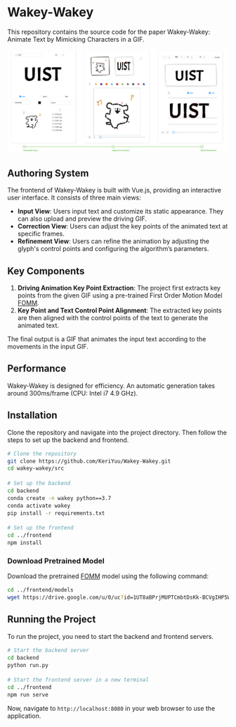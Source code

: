 # Wakey-Wakey
This repository contains the source code for the paper Wakey-Wakey: Animate Text by Mimicking Characters in a GIF.

![Interface](assets/interface.png)

## Authoring System

The frontend of Wakey-Wakey is built with Vue.js, providing an interactive user interface. It consists of three main views:

- **Input View**: Users input text and customize its static appearance. They can also upload and preview the driving GIF.
- **Correction View**: Users can adjust the key points of the animated text at specific frames.
- **Refinement View**: Users can refine the animation by adjusting the glyph's control points and configuring the algorithm’s parameters.

## Key Components

1. **Driving Animation Key Point Extraction**: The project first extracts key points from the given GIF using a pre-trained First Order Motion Model  [FOMM](https://github.com/AliaksandrSiarohin/first-order-model).
2. **Key Point and Text Control Point Alignment**: The extracted key points are then aligned with the control points of the text to generate the animated text.

The final output is a GIF that animates the input text according to the movements in the input GIF.

## Performance

Wakey-Wakey is designed for efficiency. An automatic generation takes around 300ms/frame (CPU: Intel i7 4.9 GHz).

## Installation

Clone the repository and navigate into the project directory. Then follow the steps to set up the backend and frontend.

```bash
# Clone the repository
git clone https://github.com/KeriYuu/Wakey-Wakey.git
cd wakey-wakey/src

# Set up the backend
cd backend
conda create -n wakey python==3.7
conda activate wakey
pip install -r requirements.txt

# Set up the frontend
cd ../frontend
npm install
```

### Download Pretrained Model

Download the pretrained [FOMM](https://github.com/AliaksandrSiarohin/first-order-model) model using the following command:

```bash
cd ../frontend/models
wget https://drive.google.com/u/0/uc?id=1UT8aBPrjMUPTCmbtDsKk-BCVgIHP5WFc&export=download
```

## Running the Project

To run the project, you need to start the backend and frontend servers.

```bash
# Start the backend server
cd backend
python run.py

# Start the frontend server in a new terminal
cd ../frontend
npm run serve
```

Now, navigate to `http://localhost:8080` in your web browser to use the application.
